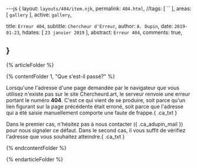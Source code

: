 ---js
{
  layout:    `layouts/404/item.njk`,
  permalink: `404.html`,
  //tags:      [ `` ],
  areas:      [ `gallery` ],
  active:    `gallery`,
  
  title:     `Erreur 404`,
  subtitle:  `Chercheur d'Erreur`,
  author:    `A. Dupin`,
  date:      `2019-01-23`,
  hdates:     [ `23 janvier 2019` ],
  abstract:  `Erreur 404`,
  comments:  true,
  
}
---
[comment]: # (======== Article ========)

{% articleFolder %}

{% contentFolder 1, "Que s'est-il passé?" %}

Lorsqu'une l'adresse d'une page demandée par le navigateur que vous utilisez n'existe pas sur le site Chercheurd.art, le serveur renvoie une erreur portant le numéro **404**. C'est ce qui vient de se produire, soit parce qu'un lien figurant sur la page précédente était erroné, soit parce que l'adresse qui a été  saisie manuellement comporte une faute de frappe.{ .ca_txt }

Dans le premier cas, n'hésitez pas à nous contacter ([](#){ .ca_adupin_mail }) pour nous signaler ce défaut. Dans le second cas, il vous suffit de vérifiez l'adresse que vous souhaitez atteindre.{ .ca_txt }

{% endcontentFolder %}

{% endarticleFolder %}
